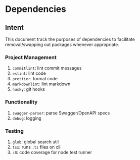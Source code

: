 # Dependencies

## Intent

This document track the purposes of dependencies to facilitate removal/swapping out packages whenever appropriate.

### Project Management

1. `commitlint`: lint commit messages
2. `eslint`: lint code
3. `prettier`: format code
4. `markdownlint`: lint markdown
5. `husky`: git hooks

### Functionality

1. `swagger-parser`: parse Swagger/OpenAPI specs
2. `debug`: logging

### Testing

1. `glob`: global search util
2. `tsx`: runs `.ts` files on cli
3. `c8`: code coverage for node test runner
